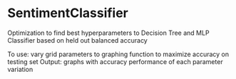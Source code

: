 # SentimentClassifier
Optimization to find best hyperparameters to Decision Tree and MLP Classifier based on held out balanced accuracy

To use: vary grid parameters to graphing function to maximize accuracy on testing set
Output: graphs with accuracy performance of each parameter variation
